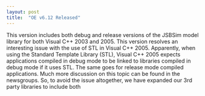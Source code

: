 ```yaml
---
layout: post
title:  "OE v6.12 Released"
---
```

This version includes both debug and release versions of the JSBSim model library for both Visual C++ 2003 and 2005. This version resolves an interesting issue with the use of STL in Visual C++ 2005. Apparently, when using the Standard Template Library (STL), Visual C++ 2005 expects applications compiled in debug mode to be linked to libraries compiled in debug mode if it uses STL. The same goes for release mode compiled applications. Much more discussion on this topic can be found in the newsgroups. So, to avoid the issue altogether, we have expanded our 3rd party libraries to include both
